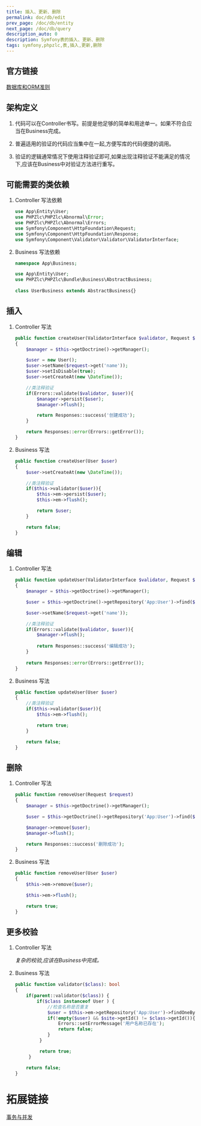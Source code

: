 ```yaml
---
title: 插入、更新、删除
permalink: doc/db/edit
prev_page: /doc/db/entity
next_page: /doc/db/query
description_auto: 0
description: Symfony表的插入、更新、删除
tags: symfony,phpzlc,表,插入,更新,删除
---
```


## 官方链接

[数据库和ORM准则](https://symfony.com/doc/4.4/doctrine.html)

## 架构定义

1. 代码可以在Controller书写。前提是他足够的简单和用途单一。如果不符合应当在Business完成。

2. 普遍适用的验证的代码应当集中在一起,方便写库的代码便捷的调用。

3. 验证的逻辑通常情况下使用注释验证即可,如果出现注释验证不能满足的情况下,应该在Business中对验证方法进行重写。

## 可能需要的类依赖

1. Controller 写法依赖

    ```php
    use App\Entity\User;
    use PHPZlc\PHPZlc\Abnormal\Error;
    use PHPZlc\PHPZlc\Abnormal\Errors;
    use Symfony\Component\HttpFoundation\Request;
    use Symfony\Component\HttpFoundation\Response;
    use Symfony\Component\Validator\Validator\ValidatorInterface;
    ```

2. Business 写法依赖

    ```php
    namespace App\Business;
   
    use App\Entity\User;
    use PHPZlc\PHPZlc\Bundle\Business\AbstractBusiness;
        
    class UserBusiness extends AbstractBusiness{}
    ```

## 插入

1. Controller 写法

    ```php
    public function createUser(ValidatorInterface $validator, Request $request)
    {
        $manager = $this->getDoctrine()->getManager();

        $user = new User();
        $user->setName($request->get('name'));
        $user->setIsDisable(true);
        $user->setCreateAt(new \DateTime());

        //类注释验证
        if(Errors::validate($validator, $user)){
            $manager->persist($user);
            $manager->flush();

            return Responses::success('创建成功');
        }

        return Responses::error(Errors::getError());
    }
    ```

2. Business 写法

    ```php
    public function createUser(User $user)
    {
        $user->setCreateAt(new \DateTime());

        //类注释验证
        if($this->validator($user)){
            $this->em->persist($user);
            $this->em->flush();

            return $user;
        }

        return false;
    }
    ```

## 编辑

1. Controller 写法

    ```php
    public function updateUser(ValidatorInterface $validator, Request $request)
    {
        $manager = $this->getDoctrine()->getManager();

        $user = $this->getDoctrine()->getRepository('App:User')->find($request->get('id'));

        $user->setName($request->get('name'));

        //类注释验证
        if(Errors::validate($validator, $user)){
            $manager->flush();
            
            return Responses::success('编辑成功');
        }
        
        return Responses::error(Errors::getError());
    }
    ```

2. Business 写法

    ```php
    public function updateUser(User $user)
    {
        //类注释验证
        if($this->validator($user)){
            $this->em->flush();

            return true;
        }

        return false;
    }
    ```   

## 删除

1. Controller 写法

    ```php
    public function removeUser(Request $request)
    {
        $manager = $this->getDoctrine()->getManager();

        $user = $this->getDoctrine()->getRepository('App:User')->find($request->get('id'));

        $manager->remove($user);
        $manager->flush();

        return Responses::success('删除成功');
    }
    ```

2. Business 写法

    ```php
    public function removeUser(User $user)
    {
        $this->em->remove($user);

        $this->em->flush();

        return true;
    }
    ```
   
## 更多校验

1. Controller 写法

    _复杂的校验,应该在Business中完成。_

2. Business 写法

    ```php
    public function validator($class): bool
    {
        if(parent::validator($class)) {
            if($class instanceof User ) {
                //检查名称是否重复
                $user = $this->em->getRepository('App:User')->findOneBy(['name' => $class->getName()]);
                if(!empty($user) && $site->getId() != $class->getId()){
                    Errors::setErrorMessage('用户名称已存在');
                    return false;
                }
             }

             return true;
         }

        return false;
    }
    ```
   
# 拓展链接

[事务与并发](https://www.doctrine-project.org/projects/doctrine-orm/en/2.7/reference/transactions-and-concurrency.html#transactions-and-concurrency)